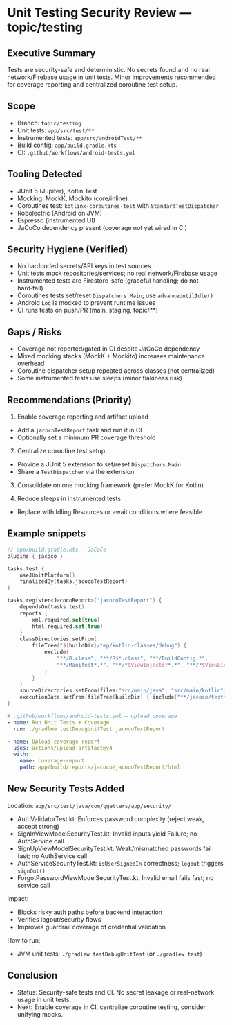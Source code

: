 # Unit Testing Security Review — topic/testing

## Executive Summary

Tests are security-safe and deterministic. No secrets found and no real network/Firebase usage in unit tests. Minor improvements recommended for coverage reporting and centralized coroutine test setup.

## Scope

- Branch: `topic/testing`
- Unit tests: `app/src/test/**`
- Instrumented tests: `app/src/androidTest/**`
- Build config: `app/build.gradle.kts`
- CI: `.github/workflows/android-tests.yml`

## Tooling Detected

- JUnit 5 (Jupiter), Kotlin Test
- Mocking: MockK, Mockito (core/inline)
- Coroutines test: `kotlinx-coroutines-test` with `StandardTestDispatcher`
- Robolectric (Android on JVM)
- Espresso (instrumented UI)
- JaCoCo dependency present (coverage not yet wired in CI)

## Security Hygiene (Verified)

- No hardcoded secrets/API keys in test sources
- Unit tests mock repositories/services; no real network/Firebase usage
- Instrumented tests are Firestore-safe (graceful handling; do not hard‑fail)
- Coroutines tests set/reset `Dispatchers.Main`; use `advanceUntilIdle()`
- Android `Log` is mocked to prevent runtime issues
- CI runs tests on push/PR (main, staging, topic/**)

## Gaps / Risks

- Coverage not reported/gated in CI despite JaCoCo dependency
- Mixed mocking stacks (MockK + Mockito) increases maintenance overhead
- Coroutine dispatcher setup repeated across classes (not centralized)
- Some instrumented tests use sleeps (minor flakiness risk)

## Recommendations (Priority)

1) Enable coverage reporting and artifact upload
- Add a `jacocoTestReport` task and run it in CI
- Optionally set a minimum PR coverage threshold

2) Centralize coroutine test setup
- Provide a JUnit 5 extension to set/reset `Dispatchers.Main`
- Share a `TestDispatcher` via the extension

3) Consolidate on one mocking framework (prefer MockK for Kotlin)

4) Reduce sleeps in instrumented tests
- Replace with Idling Resources or await conditions where feasible

## Example snippets

```kotlin
// app/build.gradle.kts — JaCoCo
plugins { jacoco }

tasks.test {
    useJUnitPlatform()
    finalizedBy(tasks.jacocoTestReport)
}

tasks.register<JacocoReport>("jacocoTestReport") {
    dependsOn(tasks.test)
    reports {
        xml.required.set(true)
        html.required.set(true)
    }
    classDirectories.setFrom(
        fileTree("${buildDir}/tmp/kotlin-classes/debug") {
            exclude(
                "**/R.class", "**/R$*.class", "**/BuildConfig.*",
                "**/Manifest*.*", "**/*$ViewInjector*.*", "**/*$ViewBinder*.*"
            )
        }
    )
    sourceDirectories.setFrom(files("src/main/java", "src/main/kotlin"))
    executionData.setFrom(fileTree(buildDir) { include("**/jacoco/test*.exec", "**/jacoco/test*UnitTest.exec") })
}
```

```yaml
# .github/workflows/android-tests.yml — upload coverage
- name: Run Unit Tests + Coverage
  run: ./gradlew testDebugUnitTest jacocoTestReport

- name: Upload coverage report
  uses: actions/upload-artifact@v4
  with:
    name: coverage-report
    path: app/build/reports/jacoco/jacocoTestReport/html
```

## New Security Tests Added

Location: `app/src/test/java/com/ggetters/app/security/`

- AuthValidatorTest.kt: Enforces password complexity (reject weak, accept strong)
- SignInViewModelSecurityTest.kt: Invalid inputs yield Failure; no AuthService call
- SignUpViewModelSecurityTest.kt: Weak/mismatched passwords fail fast; no AuthService call
- AuthServiceSecurityTest.kt: `isUserSignedIn` correctness; `logout` triggers `signOut()`
- ForgotPasswordViewModelSecurityTest.kt: Invalid email fails fast; no service call

Impact:
- Blocks risky auth paths before backend interaction
- Verifies logout/security flows
- Improves guardrail coverage of credential validation

How to run:
- JVM unit tests: `./gradlew testDebugUnitTest` (or `./gradlew test`)

## Conclusion

- Status: Security-safe tests and CI. No secret leakage or real-network usage in unit tests.
- Next: Enable coverage in CI, centralize coroutine testing, consider unifying mocks.

